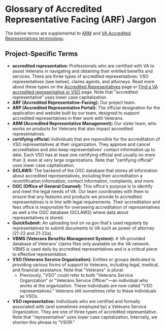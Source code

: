 # Glossary of Accredited Representative Facing (ARF) Jargon

The below terms are supplemental to [ARM](https://github.com/department-of-veterans-affairs/va.gov-team/blob/master/products/accredited-representation-management/research/terminology-definitions.md) and [VA Accredited Representatives terminology](https://www.benefits.va.gov/vso/).

## Project-Specific Terms
  
- **accredited representative:** Professionals who are certified with VA to assist Veterans in navigating and obtaining their entitled benefits and services. There are three types of accredited representatives: VSO representatives (see below), claims agents, and attorneys. Read more about these types on the [Accredited Representatives](https://www.benefits.va.gov/vso/) page or [Find a VA accredited representative or VSO](https://www.va.gov/get-help-from-accredited-representative/find-rep/) page. Note that "accredited representative" uses lower case capitalization.
- **ARF (Accredited Representative-Facing):** Our project team.
- **ARP (Accredited Representative Portal):** The official designation for the application and website built by our team, designed to support accredited representatives in their work with Veterans.
- **ARM (Accredited Representative Management):** Our sister team, who works on products for Veterans that also impact accredited representatives.
- **certifying official:** Individuals that are reponsible for the accreditation of VSO representatives at their organization. They approve and cancel accreditation and also keep representatives' contact information up to date. Each VSO has at least one certifying official and usually no more than 3, even at very large organizations. Note that "certifying official" uses lower case capitalization.
- **GCLAWS:** The backend of the OGC database that stores all information about accredited representatives, including their accreditation a recertification information, contact information, complaints, and more.
- **OGC (Office of General Counsel):** This office's purpose is to identify and meet the legal needs of VA. Our team coordinates with them to ensure that any features and products we provide to accredited representatives is in line with legal requirements. Their accreditation and fees office is responsible for overseeing accreditation of representatives as well a the OGC database (GCLAWS) where data about representatives is stored.
- **QuickSubmit:** An uploading tool on va.gov that's used regularly by representatives to submit documents to VA such as power of attorney (21-22 and 21-22a).
- **VBMS (Veterans Benefits Management System):** A VA-provided database of Veterans' claims files only available on the VA network. VBMS is used daily by accredited representatives and is a critical piece to effective representation.
- **VSO (Veterans Service Organization):** Entities or groups dedicated to providing various forms of support to Veterans, including legal, medical, and financial assistance. Note that "Veterans" is plural.
  - Previously, "VSO" could refer to both "Veterans Service Organization" or "Veterans Service Officer"—an individual who works at the organization. These individuals are now called "VSO representatives." Veterans still sometimes refer to these individuals as VSOs.
- **VSO representative:** Individuals who are certified and formally associated with (and sometimes employed by) a Veterans Service Organization. They are one of three types of accredited representative. Note that "representative" uses lower case capitalization. Internally, we shorten this phrase to "VSOR."


